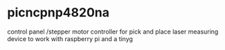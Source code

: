 # picncpnp4820na
control panel /stepper motor controller for pick and place laser measuring device to work with raspberry pi and a tinyg 

